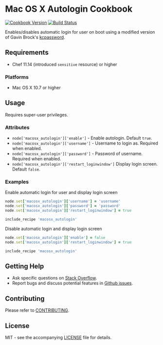 # Mac OS X Autologin Cookbook

[![Cookbook Version](http://img.shields.io/cookbook/v/macosx_autologin.svg?style=flat-square)][cookbook]
[![Build Status](http://img.shields.io/travis/dhoer/chef-macosx_autologin.svg?style=flat-square)][travis]

[cookbook]: https://supermarket.chef.io/cookbooks/macosx_autologin
[travis]: https://travis-ci.org/dhoer/chef-macosx_autologin

Enables/disables automatic login for user on boot using a modified version of 
Gavin Brock's [kcpassword](http://www.brock-family.org/gavin/perl/kcpassword.html). 
                                                  
## Requirements

- Chef 11.14 (introduced `sensitive` resource) or higher

### Platforms

- Mac OS X 10.7 or higher

## Usage

Requires super-user privileges. 

### Attributes

- `node['macosx_autologin']['enable']` - Enable autologin. Default `true`.
- `node['macosx_autologin']['username']` - Username to login as. Required when enabled. 
- `node['macosx_autologin']['password']` - Password of username. Required when enabled.
- `node['macosx_autologin']['restart_loginwindow']` Display login screen. Default `false`.

### Examples 

Enable automatic login for user and display login screen

```ruby
node.set['macosx_autologin']['username'] = 'username'
node.set['macosx_autologin']['password'] = 'password'
node.set['macosx_autologin']['restart_loginwindow'] = true 

include_recipe 'macosx_autologin'
```

Disable automatic login and display login screen

```ruby
node.set['macosx_autologin']['enable'] = false
node.set['macosx_autologin']['restart_loginwindow'] = true 

include_recipe 'macosx_autologin'
```

## Getting Help

- Ask specific questions on [Stack Overflow](http://stackoverflow.com/questions/tagged/osx+autologin).
- Report bugs and discuss potential features in
[Github issues](https://github.com/dhoer/chef-macosx_autologin/issues).

## Contributing

Please refer to [CONTRIBUTING](https://github.com/dhoer/chef-macosx_autologin/blob/master/CONTRIBUTING.md).

## License

MIT - see the accompanying [LICENSE](https://github.com/dhoer/chef-macosx_autologin/blob/master/LICENSE.md) file
for details.
